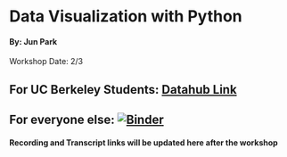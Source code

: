 # Data Visualization with Python
#### By: Jun Park
Workshop Date: 2/3

## For UC Berkeley Students: [Datahub Link](https://datahub.berkeley.edu/hub/user-redirect/interact?account=ds-peer-consulting&repo=sp22-data-visualization-workshop&branch=main&subpath=data-visualizations.ipynb)

## For everyone else: [![Binder](https://mybinder.org/badge_logo.svg)](https://mybinder.org/v2/gh/ds-peer-consulting/sp22-numpy_workshop/HEAD)

#### Recording and Transcript links will be updated here after the workshop 
